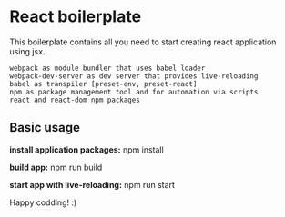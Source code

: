 # React boilerplate

This boilerplate contains all you need to start creating react application using jsx.
```
webpack as module bundler that uses babel loader
webpack-dev-server as dev server that provides live-reloading
babel as transpiler [preset-env, preset-react]
npm as package management tool and for automation via scripts
react and react-dom npm packages
```

## Basic usage
**install application packages:** npm install

**build app:** npm run build

**start app with live-reloading:** npm run start

Happy codding! :)
